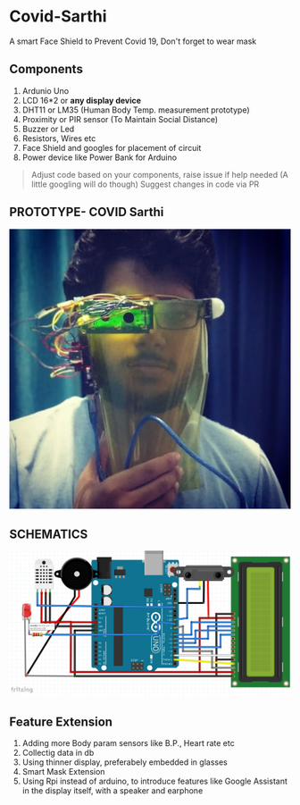# Covid-Sarthi
A smart Face Shield  to Prevent Covid 19, Don't forget to wear mask
## Components
1. Ardunio Uno
2. LCD 16*2 or __any display device__
3. DHT11 or LM35 (Human Body Temp. measurement prototype)
4. Proximity or PIR sensor (To Maintain Social Distance)
5. Buzzer or Led
6. Resistors, Wires etc
7. Face Shield and googles for placement of circuit
8. Power device like Power Bank for Arduino 
> Adjust code based on your components, raise issue if help needed (A little googling will do though)
> Suggest changes in code via PR

## PROTOTYPE- COVID Sarthi
![picture alt](img2.png "Actual Covid Sarthi Prototype, Wear Mask too in addition to the shield")

## SCHEMATICS
![picture alt](img1.png "Schementics")

## Feature Extension
1. Adding more Body param sensors like B.P., Heart rate etc
2. Collectig data in db
3. Using thinner display, preferabely embedded in glasses
4. Smart Mask Extension
5. Using Rpi instead of arduino, to introduce features like Google Assistant in the display itself, with a speaker and earphone
